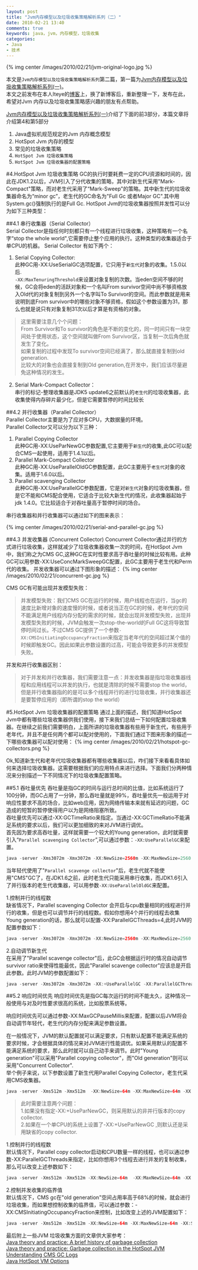 ```yaml
---
layout: post
title: "Jvm内存模型以及垃圾收集策略解析系列（二）"
date: 2010-02-21 13:40
comments: true
keywords: java，jvm，内存模型，垃圾收集
categories: 
- Java
- 技术
---
```

{% img center /images/2010/02/21/jvm-original-logo.jpg %}

本文是`Jvm内存模型以及垃圾收集策略解析系列`第二篇，第一篇为[Jvm内存模型以及垃圾收集策略解析系列(一)](/blog/2010/02/21/jvm-memory-and-gc/)。  
本文之前发布在本人Iteye的[博客](http://xmuzyq.iteye.com)上，换了新博客后，重新整理一下，发布在此，希望对Jvm 内存以及垃圾收集策略感兴趣的朋友有点帮助。 

[Jvm内存模型以及垃圾收集策略解析系列(一)](/blog/2010/02/21/jvm-memory-and-gc/)介绍了下面的前3部分，本篇文章将介绍第4和第5部分  

1. Java虚拟机规范规定的Jvm 内存概念模型
2. HotSpot Jvm 内存的模型
3. 常见的垃圾收集策略
4. `HotSpot Jvm 垃圾收集策略`
5. `HotSpot Jvm 垃圾收集器的配置策略`

<!-- more -->



#4.HotSpot Jvm 垃圾收集策略
GC的执行时要耗费一定的CPU资源和时间的，因此在JDK1.2以后，JVM引入了分代收集的策略，其中对新生代采用"Mark-Compact"策略，而对老生代采用了“Mark-Sweep"的策略。其中新生代的垃圾收集器命名为“minor gc”，老生代的GC命名为"Full Gc 或者Major GC".其中用System.gc()强制执行的是Full Gc.
HotSpot Jvm的垃圾收集器按照并发性可以分为如下三种类型：


##4.1 串行收集器（Serial Collector）  
Serial Collector是指任何时刻都只有一个线程进行垃圾收集，这种策略有一个名字“stop the whole world",它需要停止整个应用的执行。这种类型的收集器适合于单CPU的机器。
Serial Collector 有如下两个：  

1. Serial Copying Collector:  
此种GC用-XX:UseSerialGC选项配置，它只用于`新生代`对象的收集。1.5.0以后.  
`-XX:MaxTenuringThreshold`来设置对象复制的次数。当eden空间不够的时候，GC会将eden的活跃对象和一个名叫From survivor空间中尚不够资格放入Old代的对象复制到另外一个名字叫To Survivor的空间。而此参数就是用来说明到底From survivor中的哪些对象不够资格，假如这个参数设置为31，那么也就是说只有对象复制31次以后才算是有资格的对象。
>这里需要注意几个个问题：  
From Survivor和To survivor的角色是不断的变化的，同一时间只有一块空间处于使用状态，这个空间就叫做From Survivor区，当复制一次后角色就发生了变化。  
如果复制的过程中发现To survivor空间已经满了，那么就直接复制到old generation.  
比较大的对象也会直接复制到Old generation,在开发中，我们应该尽量避免这种情况的发生。  

2.  Serial  Mark-Compact Collector：   
串行的标记-整理收集器是JDK5 update6之前默认的`老生代`的垃圾收集器，此收集使得内存碎片最少化，但是它需要暂停的时间比较长

##4.2 并行收集器（Parallel Collector）  
Parallel Collector主要是为了应对多CPU，大数据量的环境。  
Parallel Collector又可以分为以下三种：  

1. Parallel Copying Collector  
此种GC用-XX:UseParNewGC参数配置,它主要用于`新生代`的收集,此GC可以配合CMS一起使用，适用于1.4.1以后。
2. Parallel Mark-Compact Collector  
此种GC用-XX:UseParallelOldGC参数配置，此GC主要用于`老生代`对象的收集。适用于1.6.0以后。
3. Parallel scavenging Collector  
此种GC用-XX:UseParallelGC参数配置，它是对`新生代`对象的垃圾收集器，但是它不能和CMS配合使用，它适合于比较大新生代的情况，此收集器起始于jdk 1.4.0。它比较适合于对吞吐量高于暂停时间的场合。

串行收集器和并行收集器可以通过如下的图来表示：  

{% img center /images/2010/02/21/serial-and-parallel-gc.jpg %}


##4.3 并发收集器 (Concurrent Collector) 
Concurrent Collector通过并行的方式进行垃圾收集，这样就减少了垃圾收集器收集一次的时间，在HotSpot Jvm中，我们称之为CMS GC,这种GC在实时性要求高于吞吐量的时候比较有用。此种GC可以用参数-XX:UseConcMarkSweepGC配置，此GC主要用于老生代和Perm代的收集。 
并发收集器可以通过下图形象的描述：
{% img center /images/2010/02/21/concurrent-gc.jpg %}

CMS GC有可能出现并发模型失败：
>并发模型失败：我们CMS GC在运行的时候，用户线程也在运行，当gc的速度比新增对象的速度慢的时候，或者说当正在GC的时候，老年代的空间不能满足用户线程内存分配的需求的时候，就会出现并发模型失败，出现并发模型失败的时候，JVM会触发一次stop-the-world的Full GC这将导致暂停时间过长。不过CMS GC提供了一个参数`-XX:CMSInitiatingOccupancyFraction`来指定当老年代的空间超过某个值的时候即触发GC。因此如果此参数设置的过高，可能会导致更多的并发模型失败。

并发和并行收集器区别：  
> 对于并发和并行收集器，我们需要注意一点：并发收集器是指垃圾收集器线程和应用线程可以并发的执行，也就是清除的时候不需要stop the world，但是并行收集器指的的是可以多个线程并行的进行垃圾收集，并行收集器还是要暂停应用的（即所谓的stop the world）


#5.HotSpot Jvm 垃圾收集器的配置策略
通过上面的描述，我们知道HotSpot Jvm中都有哪些垃圾收集器供我们使用，接下来我们总结一下如何配置垃圾收集器。在继续之前我们需要明白，上面所讲的垃圾收集器有些用于新生代，有些用于老年代，并且不是任何两个都可以配对使用的，下面我们通过下图来形象的描述一下哪些收集器可以配对使用：
{% img center /images/2010/02/21/hotspot-gc-collectors.png %}

Ok,知道新生代和老年代垃圾收集器都有哪些收集器以后，咋们接下来看看具体如何来选择垃圾收集器。这需要根据我们的应用特点来进行选择。下面我们分两种情况来分别描述一下不同情况下的垃圾收集配置策略。

##5.1 吞吐量优先
吞吐量是指GC的时间与运行总时间的比值，比如系统运行了100分钟，而GC占用了一分钟，那么吞吐量就是99%，吞吐量优先一般运用于对响应性要求不高的场合，比如web应用，因为网络传输本来就有延迟的问题，GC造成的短暂的暂停使得用户以为是网络阻塞所致。  
吞吐量优先可以通过-XX:GCTimeRatio来指定。当通过-XX:GCTimeRatio不能满足系统的要求以后，我们可以更加细致的来对JVM进行调优。  
首先因为要求高吞吐量，这样就需要一个较大的Young generation，此时就需要引入“`Parallel scavenging Collector`”,可以通过参数：`-XX:UseParallelGC`来配置。  
```java Jvm config
java -server -Xms3072m -Xmx3072m -XX:NewSize=2560m -XX:MaxNewSize=2560 XX:SurvivorRatio=2 - XX:+UseParallelGC 
``` 
当年轻代使用了"`Parallel scavenge collector`"后，老生代就不能使用"CMS"GC了，在JDK1.6之前，此时老生代只能采用串行收集，而JDK1.6引入了并行版本的老生代收集器，可以用参数`-XX:UseParallelOldGC`来配置。

1.控制并行的线程数    
缺省情况下，Parallel scavenging Collector 会开启与cpu数量相同的线程进行并行的收集，但是也可以调节并行的线程数。假如你想用4个并行的线程去收集Young generation的话，那么就可以配置-XX:ParallelGCThreads=4,此时JVM的配置参数如下：
```java Jvm config
java -server -Xms3072m -Xmx3072m -XX:NewSize=2560m -XX:MaxNewSize=2560 XX:SurvivorRatio=2 -XX:+UseParallelGC -XX:ParallelGCThreads=4
```
2.自动调节新生代      
在采用了"Parallel scavenge collector"后，此GC会根据运行时的情况自动调节survivor ratio来使得性能最优，因此"Parallel scavenge collector"应该总是开启此参数。此时JVM的参数配置如下：
```java Jvm config
java -server -Xms3072m -Xmx3072m -XX:+UseParallelGC -XX:ParallelGCThreads=4 -XX:+UseAdaptiveSizePolicy
```
##5.2 响应时间优先
响应时间优先是指GC每次运行的时间不能太久，这种情况一般使用与对及时性要求很高的系统，比如股票系统等。  

响应时间优先可以通过参数-XX:MaxGCPauseMillis来配置，配置以后JVM将会自动调节年轻代，老生代的内存分配来满足参数设置。
  
在一般情况下，JVM的默认配置就可以满足要求，只有默认配置不能满足系统的要求时候，才会根据具体的情况来对JVM进行性能调优。如果采用默认的配置不能满足系统的要求，那么此时就可以自己动手来调节。此时"Young generation"可以采用"Parallel copying collector"，而"Old generation"则可以采用"Concurrent Collector".  
举个例子来说，以下参数设置了新生代用Parallel Copying Collector，老生代采用CMS收集器。  
```java
java -server -Xms512m -Xmx512m  -XX:NewSize=64m -XX:MaxNewSize=64m -XX:SurvivorRatio=2  -XX:+UseConcMarkSweepGC -XX:+UseParNewGC 
```
>此时需要注意两个问题：  
>1.如果没有指定-XX:+UseParNewGC，则采用默认的非并行版本的copy collector.  
>2.如果在一个单CPU的系统上设置了-XX:+UseParNewGC ,则默认还是采用缺省的copy collector.

1.控制并行的线程数  
默认情况下，Parallel copy collector启动和CPU数量一样的线程，也可以通过参数-XX:ParallelGCThreads来指定，比如你想用3个线程去进行并发的复制收集，那么可以改变上述参数如下：
```java
java -server -Xms512m -Xmx512m -XX:NewSize=64m  -XX:MaxNewSize=64m -XX:SurvivorRatio=2        -XX:ParallelGCThreads=4 -XX:+UseConcMarkSweepGC -XX:+UseParNewGC 
```

2.控制并发收集的临界值   
默认情况下，CMS gc在"old generation"空间占用率高于68%的时候，就会进行垃圾收集，而如果想控制收集的临界值，可以通过参数：-XX:CMSInitiatingOccupancyFraction来控制，比如改变上述的JVM配置如下：
```java
java -server -Xms512m -Xmx512m -XX:NewSize=64m -XX:MaxNewSize=64m -XX:SurvivorRatio=2  -XX:ParallelGCThreads=4 -XX:+UseConcMarkSweepGC -XX:+UseParNewGC -XX:CMSInitiatingOccupancyFraction=35
```

最后附上一些JVM 垃圾收集方面的文章供大家参考：  
[Java theory and practice: A brief history of garbage collection](http://www.ibm.com/developerworks/library/j-jtp10283/index.html?S_TACT=105AGX52&S_CMP=cn-a-j)   
[Java theory and practice: Garbage collection in the HotSpot JVM](http://www.ibm.com/developerworks/library/j-jtp11253/index.html?S_TACT=105AGX52&S_CMP=cn-a-j)  
[ Understanding CMS GC Logs ](https://blogs.oracle.com/poonam/entry/understanding_cms_gc_logs)   
[Java HotSpot VM Options](http://www.oracle.com/technetwork/java/javase/tech/vmoptions-jsp-140102.html)
